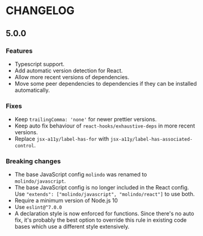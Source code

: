 # CHANGELOG

## 5.0.0

### Features

 - Typescript support.
 - Add automatic version detection for React.
 - Allow more recent versions of dependencies.
 - Move some peer dependencies to dependencies if they can be installed automatically.

### Fixes

 - Keep `trailingComma: 'none'` for newer prettier versions.
 - Keep auto fix behaviour of `react-hooks/exhaustive-deps` in more recent versions.
 - Replace `jsx-a11y/label-has-for` with `jsx-a11y/label-has-associated-control`.

### Breaking changes

 - The base JavaScript config `molindo` was renamed to `molindo/javascript`.
 - The base JavaScript config is no longer included in the React config. Use `"extends": ["molindo/javascript", "molindo/react"]` to use both.
 - Require a minimum version of Node.js 10
 - Use `eslint@^7.0.0`
 - A declaration style is now enforced for functions. Since there's no auto fix, it's probably the best option to override this rule in existing code bases which use a different style extensively.
